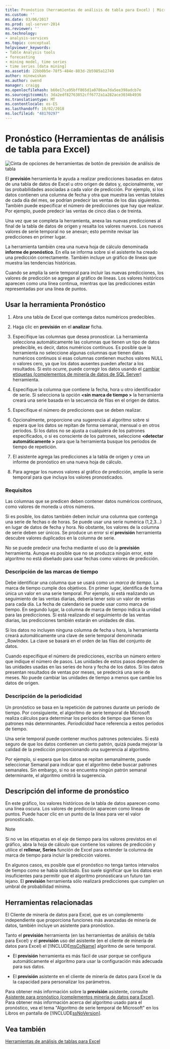 ```yaml
---
title: Pronóstico (herramientas de análisis de tabla para Excel) | Microsoft Docs
ms.custom: ''
ms.date: 03/06/2017
ms.prod: sql-server-2014
ms.reviewer: ''
ms.technology:
- analysis-services
ms.topic: conceptual
helpviewer_keywords:
- Table Analysis tools
- forecasting
- mining model, time series
- time series [data mining]
ms.assetid: 22bb0b5e-78f5-484e-883d-2b5985a12749
author: minewiskan
ms.author: owend
manager: craigg
ms.openlocfilehash: b60e17ca95bff865d1a0786aa7da5ee398adcb7e
ms.sourcegitcommit: 3da2edf82763852cff6772a1a282ace3034b4936
ms.translationtype: MT
ms.contentlocale: es-ES
ms.lasthandoff: 10/02/2018
ms.locfileid: "48170297"
---
```

# <a name="forecast-table-analysis-tools-for-excel"></a>Pronóstico (Herramientas de análisis de tabla para Excel)
  ![Cinta de opciones de herramientas de botón de previsión de análisis de tabla](media/tat-forecast.gif "botón pronóstico en la cinta de opciones de herramientas de análisis de tabla")  
  
 El **previsión** herramienta le ayuda a realizar predicciones basadas en datos de una tabla de datos de Excel u otro origen de datos y, opcionalmente, ver las probabilidades asociadas a cada valor de predicción. Por ejemplo, si los datos contienen una columna de fecha y otra que muestra las ventas totales de cada día del mes, se podrían predecir las ventas de los días siguientes. También puede especificar el número de predicciones que hay que realizar. Por ejemplo, puede predecir las ventas de cinco días o de treinta.  
  
 Una vez que se completa la herramienta, anexa las nuevas predicciones al final de la tabla de datos de origen y resalta los valores nuevos. Los nuevos valores de serie temporal no se anexan; esto permite revisar las predicciones en primer lugar.  
  
 La herramienta también crea una nueva hoja de cálculo denominada **informe de pronóstico**. En ella se informa sobre si el asistente ha creado una predicción correctamente. También incluye un gráfico de líneas que muestra las tendencias históricas.  
  
 Cuando se amplía la serie temporal para incluir las nuevas predicciones, los valores de predicción se agregan al gráfico de líneas. Los valores históricos aparecen como una línea continua, mientras que las predicciones están representadas por una línea de puntos.  
  
## <a name="using-the-forecast-tool"></a>Usar la herramienta Pronóstico  
  
1.  Abra una tabla de Excel que contenga datos numéricos predecibles.  
  
2.  Haga clic en **previsión** en el **analizar** ficha.  
  
3.  Especifique las columnas que desea pronosticar. La herramienta selecciona automáticamente las columnas que tienen un tipo de datos predecible, es decir, datos numéricos continuos. Es posible que la herramienta no seleccione algunas columnas que tienen datos numéricos continuos si esas columnas contienen muchos valores NULL o valores cero, ya que los datos ausentes pueden afectar a los resultados. Si esto ocurre, puede corregir los datos usando el [cambiar etiquetas &#40;complementos de minería de datos de SQL Server&#41; ](relabel-sql-server-data-mining-add-ins.md) herramienta.  
  
4.  Especifique la columna que contiene la fecha, hora u otro identificador de serie. Si selecciona la opción  **\<sin marca de tiempo >** la herramienta creará una serie basada en la secuencia de filas en el origen de datos.  
  
5.  Especifique el número de predicciones que se deben realizar.  
  
6.  Opcionalmente, proporcione una sugerencia al algoritmo sobre si espera que los datos se repitan de forma semanal, mensual o en otros períodos. Si los datos no se ajusta a cualquiera de los patrones especificados, o si es consciente de los patrones, seleccione  **\<detectar automáticamente >** para que la herramienta busque los períodos de tiempo de repetición.  
  
7.  El asistente agrega las predicciones a la tabla de origen y crea un informe de pronóstico en una nueva hoja de cálculo.  
  
8.  Para agregar los nuevos valores al gráfico de predicción, amplíe la serie temporal para que incluya los valores pronosticados.  
  
### <a name="requirements"></a>Requisitos  
 Las columnas que se predicen deben contener datos numéricos continuos, como valores de moneda u otros números.  
  
 Si es posible, los datos también deben incluir una columna que contenga una serie de fechas o de horas. Se puede usar una serie numérica (1,2,3…) en lugar de datos de fecha y hora. No obstante, los valores de la columna de serie deben ser únicos. Se produce un error si el **previsión** herramienta descubre valores duplicados en la columna de serie.  
  
 No se puede predecir una fecha mediante el uso de la **previsión** herramienta. Aunque es posible que no se produzca ningún error, este algoritmo no está diseñado para usar fechas como valores de predicción.  
  
### <a name="understanding-time-stamps"></a>Descripción de las marcas de tiempo  
 Debe identificar una columna que se usará como un *marca de tiempo*. La marca de tiempo cumple dos objetivos. En primer lugar, identifica de forma única un valor en una serie temporal. Por ejemplo, si está realizando un seguimiento de las ventas diarias, debería tener solo un valor de ventas para cada día. La fecha de calendario se puede usar como marca de tiempo. En segundo lugar, la columna de marca de tiempo indica la unidad para las predicciones. Si está realizando el seguimiento de las ventas diarias, las predicciones también estarán en unidades de días.  
  
 Si los datos no incluyen ninguna columna de fecha u hora, la herramienta creará automáticamente una clave de serie temporal denominada _RowIndex. La clave se basará en el orden de las filas del conjunto de datos.  
  
 Cuando especifique el número de predicciones, escriba un número entero que indique el número de pasos. Las unidades de estos pasos dependen de las unidades usadas en las series de hora y fecha de los datos. Si los datos presentan resultados de ventas por meses, se predecirá una serie de meses. No puede cambiar las unidades de tiempo a menos que cambie los datos de origen.  
  
### <a name="understanding-periodicity"></a>Descripción de la periodicidad  
 Un pronóstico se basa en la repetición de patrones durante un período de tiempo. Por consiguiente, el algoritmo de serie temporal de Microsoft realiza cálculos para determinar los períodos de tiempo que tienen los patrones más determinantes. *Periodicidad* hace referencia a estos períodos de tiempo.  
  
 Una serie temporal puede contener muchos patrones potenciales. Si está seguro de que los datos contienen un cierto patrón, quizá pueda mejorar la calidad de la predicción proporcionando una sugerencia al algoritmo.  
  
 Por ejemplo, si espera que los datos se repitan semanalmente, puede seleccionar Semanal para indicar que el algoritmo debe buscar patrones semanales. Sin embargo, si no se encuentra ningún patrón semanal determinante, el algoritmo omitirá la sugerencia.  
  
## <a name="understanding-the-forecasting-report"></a>Descripción del informe de pronóstico  
 En este gráfico, los valores históricos de la tabla de datos aparecen como una línea oscura. Los valores de predicción aparecen como líneas de puntos. Puede hacer clic en un punto de la línea para ver el valor pronosticado.  
  
> [!NOTE]  
>  Si no ve las etiquetas en el eje de tiempo para los valores previstos en el gráfico, abra la hoja de cálculo que contiene los valores de predicción y utilice el **rellenar, Series** función de Excel para extender la columna de marca de tiempo para incluir la predicción valores.  
  
 En algunos casos, es posible que el pronóstico no tenga tantos intervalos de tiempo como se había solicitado. Eso suele significar que los datos eran insuficientes para permitir que el algoritmo pronosticara un futuro tan lejano. El **previsión** herramienta sólo realizará predicciones que cumplen un umbral de probabilidad mínima.  
  
## <a name="related-tools"></a>Herramientas relacionadas  
 El Cliente de minería de datos para Excel, que es un complemento independiente que proporciona funciones más avanzadas de minería de datos, también incluye un asistente para pronóstico.  
  
 Tanto el **previsión** herramienta (en las herramientas de análisis de tabla para Excel) y el **previsión** uso del asistente (en el cliente de minería de datos para Excel) el [!INCLUDE[msCoName](../includes/msconame-md.md)] algoritmo de serie temporal.  
  
-   El **previsión** herramienta es más fácil de usar porque se configura automáticamente el algoritmo para usar la configuración más adecuada para sus datos.  
  
-   El **previsión** asistente en el cliente de minería de datos para Excel le da la capacidad para personalizar los parámetros.  
  
 Para obtener más información sobre la **previsión** asistente, consulte [Asistente para pronóstico &#40;complementos minería de datos para Excel&#41;](forecast-wizard-data-mining-add-ins-for-excel.md). Para obtener más información acerca del algoritmo usado para el pronóstico, vea el tema "Algoritmo de serie temporal de Microsoft" en los Libros en pantalla de [!INCLUDE[ssNoVersion](../includes/ssnoversion-md.md)].  
  
## <a name="see-also"></a>Vea también  
 [Herramientas de análisis de tablas para Excel](table-analysis-tools-for-excel.md)  
  
  

